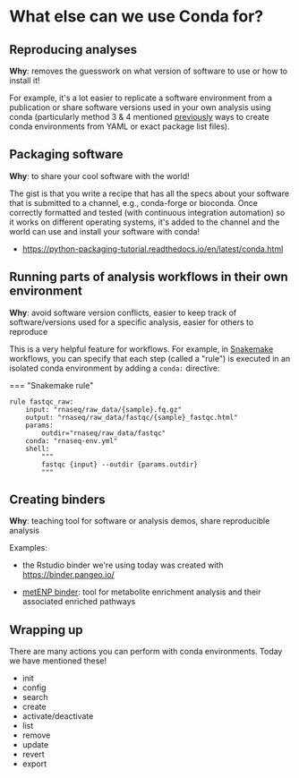 # What else can we use Conda for?

## Reproducing analyses

**Why**: removes the guesswork on what version of software to use or how to install it!

For example, it's a lot easier to replicate a software environment from a publication or share software versions used in your own analysis using conda (particularly method 3 & 4 mentioned [previously](./conda2.md) ways to create conda environments from YAML or exact package list files).


## Packaging software

**Why**: to share your cool software with the world!

The gist is that you write a recipe that has all the specs about your software that is submitted to a channel, e.g., conda-forge or bioconda. Once correctly formatted and tested (with continuous integration automation) so it works on different operating systems, it's added to the channel and the world can use and install your software with conda!

- https://python-packaging-tutorial.readthedocs.io/en/latest/conda.html


## Running parts of analysis workflows in their own environment

**Why**: avoid software version conflicts, easier to keep track of software/versions used for a specific analysis, easier for others to reproduce

This is a very helpful feature for workflows. For example, in [Snakemake](https://training.nih-cfde.org/en/latest/Bioinformatics-Skills/Snakemake/) workflows, you can specify that each step (called a "rule") is executed in an isolated conda environment by adding a `conda:` directive:

=== "Snakemake rule"
```
rule fastqc_raw:
    input: "rnaseq/raw_data/{sample}.fq.gz"
    output: "rnaseq/raw_data/fastqc/{sample}_fastqc.html"
    params:
        outdir="rnaseq/raw_data/fastqc"
    conda: "rnaseq-env.yml"
    shell:
        """
        fastqc {input} --outdir {params.outdir}
        """
```

## Creating binders

**Why**: teaching tool for software or analysis demos, share reproducible analysis

Examples:

- the Rstudio binder we're using today was created with https://binder.pangeo.io/

- [metENP binder](https://github.com/metabolomicsworkbench/MetENP): tool for metabolite enrichment analysis and their associated enriched pathways


## Wrapping up

There are many actions you can perform with conda environments. Today we have mentioned these!

- init
- config
- search
- create
- activate/deactivate
- list
- remove
- update
- revert
- export
